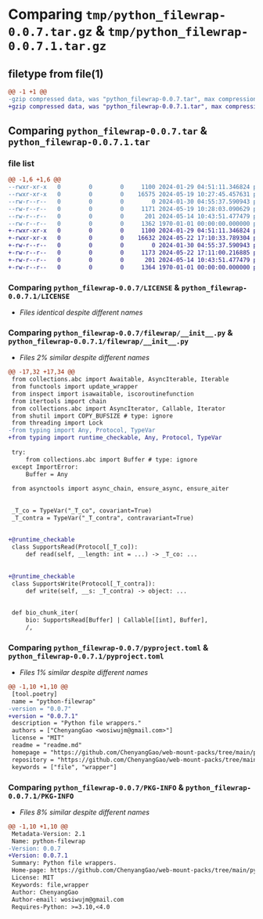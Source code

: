 # Comparing `tmp/python_filewrap-0.0.7.tar.gz` & `tmp/python_filewrap-0.0.7.1.tar.gz`

## filetype from file(1)

```diff
@@ -1 +1 @@
-gzip compressed data, was "python_filewrap-0.0.7.tar", max compression
+gzip compressed data, was "python_filewrap-0.0.7.1.tar", max compression
```

## Comparing `python_filewrap-0.0.7.tar` & `python_filewrap-0.0.7.1.tar`

### file list

```diff
@@ -1,6 +1,6 @@
--rwxr-xr-x   0        0        0     1100 2024-01-29 04:51:11.346824 python_filewrap-0.0.7/LICENSE
--rwxr-xr-x   0        0        0    16575 2024-05-19 10:27:45.457631 python_filewrap-0.0.7/filewrap/__init__.py
--rw-r--r--   0        0        0        0 2024-01-30 04:55:37.590943 python_filewrap-0.0.7/filewrap/py.typed
--rw-r--r--   0        0        0     1171 2024-05-19 10:28:03.090629 python_filewrap-0.0.7/pyproject.toml
--rw-r--r--   0        0        0      201 2024-05-14 10:43:51.477479 python_filewrap-0.0.7/readme.md
--rw-r--r--   0        0        0     1362 1970-01-01 00:00:00.000000 python_filewrap-0.0.7/PKG-INFO
+-rwxr-xr-x   0        0        0     1100 2024-01-29 04:51:11.346824 python_filewrap-0.0.7.1/LICENSE
+-rwxr-xr-x   0        0        0    16632 2024-05-22 17:10:33.789304 python_filewrap-0.0.7.1/filewrap/__init__.py
+-rw-r--r--   0        0        0        0 2024-01-30 04:55:37.590943 python_filewrap-0.0.7.1/filewrap/py.typed
+-rw-r--r--   0        0        0     1173 2024-05-22 17:11:00.216885 python_filewrap-0.0.7.1/pyproject.toml
+-rw-r--r--   0        0        0      201 2024-05-14 10:43:51.477479 python_filewrap-0.0.7.1/readme.md
+-rw-r--r--   0        0        0     1364 1970-01-01 00:00:00.000000 python_filewrap-0.0.7.1/PKG-INFO
```

### Comparing `python_filewrap-0.0.7/LICENSE` & `python_filewrap-0.0.7.1/LICENSE`

 * *Files identical despite different names*

### Comparing `python_filewrap-0.0.7/filewrap/__init__.py` & `python_filewrap-0.0.7.1/filewrap/__init__.py`

 * *Files 2% similar despite different names*

```diff
@@ -17,32 +17,34 @@
 from collections.abc import Awaitable, AsyncIterable, Iterable
 from functools import update_wrapper
 from inspect import isawaitable, iscoroutinefunction
 from itertools import chain
 from collections.abc import AsyncIterator, Callable, Iterator
 from shutil import COPY_BUFSIZE # type: ignore
 from threading import Lock
-from typing import Any, Protocol, TypeVar
+from typing import runtime_checkable, Any, Protocol, TypeVar
 
 try:
     from collections.abc import Buffer # type: ignore
 except ImportError:
     Buffer = Any
 
 from asynctools import async_chain, ensure_async, ensure_aiter
 
 
 _T_co = TypeVar("_T_co", covariant=True)
 _T_contra = TypeVar("_T_contra", contravariant=True)
 
 
+@runtime_checkable
 class SupportsRead(Protocol[_T_co]):
     def read(self, __length: int = ...) -> _T_co: ...
 
 
+@runtime_checkable
 class SupportsWrite(Protocol[_T_contra]):
     def write(self, __s: _T_contra) -> object: ...
 
 
 def bio_chunk_iter(
     bio: SupportsRead[Buffer] | Callable[[int], Buffer], 
     /,
```

### Comparing `python_filewrap-0.0.7/pyproject.toml` & `python_filewrap-0.0.7.1/pyproject.toml`

 * *Files 1% similar despite different names*

```diff
@@ -1,10 +1,10 @@
 [tool.poetry]
 name = "python-filewrap"
-version = "0.0.7"
+version = "0.0.7.1"
 description = "Python file wrappers."
 authors = ["ChenyangGao <wosiwujm@gmail.com>"]
 license = "MIT"
 readme = "readme.md"
 homepage = "https://github.com/ChenyangGao/web-mount-packs/tree/main/python-module/python-filewrap"
 repository = "https://github.com/ChenyangGao/web-mount-packs/tree/main/python-module/python-filewrap"
 keywords = ["file", "wrapper"]
```

### Comparing `python_filewrap-0.0.7/PKG-INFO` & `python_filewrap-0.0.7.1/PKG-INFO`

 * *Files 8% similar despite different names*

```diff
@@ -1,10 +1,10 @@
 Metadata-Version: 2.1
 Name: python-filewrap
-Version: 0.0.7
+Version: 0.0.7.1
 Summary: Python file wrappers.
 Home-page: https://github.com/ChenyangGao/web-mount-packs/tree/main/python-module/python-filewrap
 License: MIT
 Keywords: file,wrapper
 Author: ChenyangGao
 Author-email: wosiwujm@gmail.com
 Requires-Python: >=3.10,<4.0
```

